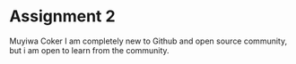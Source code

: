 # Assignment 2
Muyiwa Coker
I am completely new to Github and open source community, but i am open to learn from the community.
